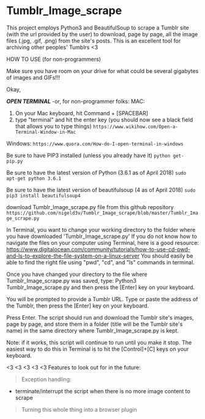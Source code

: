 # Tumblr_Image_scrape
This project employs Python3 and BeautifulSoup to scrape a Tumblr site (with the url provided by the user) to download, page by page, all the image files (.jpg, .gif, .png) from the site's posts. This is an excellent tool for archiving other peoples' Tumblrs <3

HOW TO USE (for non-programmers)

Make sure you have room on your drive for what could be several gigabytes of images and GIFs!!!

Okay,

***OPEN TERMINAL*** 
-or, for non-programmer folks:
MAC:
1) On your Mac keyboard, hit Command + [SPACEBAR]
2) type "terminal" and hit the enter key (you should now see a black field that allows you to type things)
```https://www.wikihow.com/Open-a-Terminal-Window-in-Mac```

Windows:
```https://www.quora.com/How-do-I-open-terminal-in-windows```

Be sure to have PIP3 installed (unless you already have it)
```python get-pip.py```

Be sure to have the latest version of Python (3.6.1 as of April 2018)
```sudo apt-get python 3.6.1```

Be sure to have the latest version of beautifulsoup (4 as of April 2018)
```sudo pip3 install beautifulsoup4```

download Tumblr_Image_scrape.py file from this github repository ```https://github.com/nigeld3v/Tumblr_Image_scrape/blob/master/Tumblr_Image_scrape.py```

In Terminal, you want to change your working directory to the folder where you have downloaded 'Tumblr_Image_scrape.py'
If you do not know how to navigate the files on your computer using Terminal, here is a good resource:
https://www.digitalocean.com/community/tutorials/how-to-use-cd-pwd-and-ls-to-explore-the-file-system-on-a-linux-server
You should easily be able to find the right file using "pwd", "cd", and "ls" commands in terminal.

Once you have changed your directory to the file where Tumblr_Image_scrape.py was saved, type:
Python3 Tumblr_Image_scrape.py
and then press the [Enter] key on your keyboard.

You will be prompted to provide a Tumblr URL. Type or paste the address of the Tumblr, then press the [Enter] key on your keyboard.
  
Press Enter. The script should run and download the Tumblr site's images, page by page, and store them in a folder (title will be the Tumblr site's name) in the same directory where Tumblr_Image_scrape.py is kept.

Note: if it works, this script will continue to run until you make it stop. The easiest way to do this in Terminal is to hit the [Control]+[C] keys on your keyboard.

<3 <3 <3 <3 <3
Features to look out for in the future:

> Exception handling:
- terminate/interrupt the script when there is no more image content to scrape

> Turning this whole thing into a browser plugin
